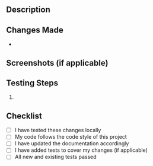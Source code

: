 ## Description
<!-- Provide a brief description of what this PR does -->

## Changes Made
<!-- List the changes made in this pull request -->
- 

## Screenshots (if applicable)
<!-- Add screenshots to demonstrate the changes visually -->

## Testing Steps
<!-- Describe how these changes can be tested -->
1. 

## Checklist
- [ ] I have tested these changes locally
- [ ] My code follows the code style of this project
- [ ] I have updated the documentation accordingly
- [ ] I have added tests to cover my changes (if applicable)
- [ ] All new and existing tests passed

